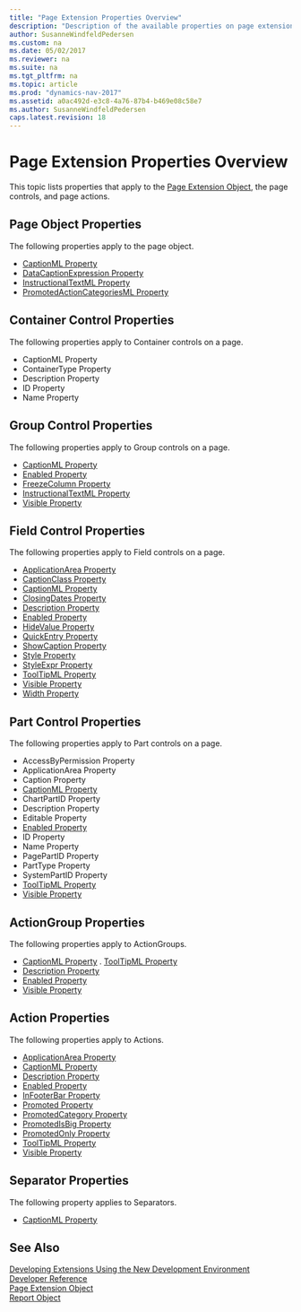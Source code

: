 ```yaml
---
title: "Page Extension Properties Overview"
description: "Description of the available properties on page extensions."
author: SusanneWindfeldPedersen
ms.custom: na
ms.date: 05/02/2017
ms.reviewer: na
ms.suite: na
ms.tgt_pltfrm: na
ms.topic: article
ms.prod: "dynamics-nav-2017"
ms.assetid: a0ac492d-e3c8-4a76-87b4-b469e08c58e7
ms.author: SusanneWindfeldPedersen
caps.latest.revision: 18
---
```


# Page Extension Properties Overview

This topic lists properties that apply to the [Page Extension Object](devenv-page-ext-object.md), the page controls, and page actions.

## Page Object Properties
The following properties apply to the page object.

- [CaptionML Property](devenv-captionml-property.md)
- [DataCaptionExpression Property](devenv-datacaptionexpr-property.md)
- [InstructionalTextML Property](devenv-instructionaltextml-property.md)
- [PromotedActionCategoriesML Property](devenv-promotedactioncategoriesml-property.md)

## Container Control Properties
The following properties apply to Container controls on a page.

- CaptionML Property
- ContainerType Property
- Description Property
- ID Property
- Name Property

## Group Control Properties
The following properties apply to Group controls on a page.

- [CaptionML Property](devenv-captionml-property.md)
- [Enabled Property](devenv-enabled-property.md)
- [FreezeColumn Property](devenv-freezecolumnid-property.md)
- [InstructionalTextML Property](devenv-instructionaltextml-property.md)
- [Visible Property](devenv-visible-property.md)

## Field Control Properties
The following properties apply to Field controls on a page.

- [ApplicationArea Property](devenv-applicationarea-property.md)
- [CaptionClass Property]()
- [CaptionML Property](devenv-captionml-property.md)
- [ClosingDates Property]()
- [Description Property]()
- [Enabled Property](devenv-enabled-property.md)
- [HideValue Property](devenv-hidevalue-property.md)
- [QuickEntry Property](devenv-quickentry-property.md)
- [ShowCaption Property](devenv-showcaption-property.md)
- [Style Property](devenv-style-property.md)
- [StyleExpr Property](devenv-styleexpr-property.md)
- [ToolTipML Property]()
- [Visible Property](devenv-visible-property.md)
- [Width Property]()

## Part Control Properties
The following properties apply to Part controls on a page.

- AccessByPermission Property
- ApplicationArea Property
- Caption Property
- [CaptionML Property](devenv-captionml-property.md)
- ChartPartID Property
- Description Property
- Editable Property
- [Enabled Property](devenv-enabled-property.md)
- ID Property
- Name Property
- PagePartID Property
- PartType Property
- SystemPartID Property 
- [ToolTipML Property]()
- [Visible Property](devenv-visible-property.md)

## ActionGroup Properties
The following properties apply to ActionGroups.

- [CaptionML Property](devenv-captionml-property.md)
. [ToolTipML Property]()
- [Description Property]()
- [Enabled Property](devenv-enabled-property.md)
- [Visible Property](devenv-visible-property.md)

## Action Properties
The following properties apply to Actions.

- [ApplicationArea Property]()
- [CaptionML Property](devenv-captionml-property.md)
- [Description Property]()
- [Enabled Property](devenv-enabled-property.md)
- [InFooterBar Property]()
- [Promoted Property]()
- [PromotedCategory Property]()
- [PromotedIsBig Property]()
- [PromotedOnly Property]()
- [ToolTipML Property]()
- [Visible Property](devenv-visible-property.md)

## Separator Properties
The following property applies to Separators.

- [CaptionML Property](devenv-captionml-property.md)

## See Also
[Developing Extensions Using the New Development Environment](newdev-dev-overview.md)  
[Developer Reference](newdev-reference-overview.md)  
[Page Extension Object](newdev-page-ext-object.md)  
[Report Object](newdev-report-object.md)  